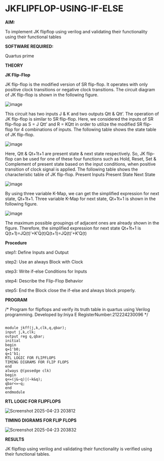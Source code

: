 # JKFLIPFLOP-USING-IF-ELSE

**AIM:** 

To implement  JK flipflop using verilog and validating their functionality using their functional tables

**SOFTWARE REQUIRED:**

Quartus prime

**THEORY**

**JK Flip-Flop**

JK flip-flop is the modified version of SR flip-flop. It operates with only positive clock transitions or negative clock transitions. The circuit diagram of JK flip-flop is shown in the following figure.

![image](https://github.com/naavaneetha/JKFLIPFLOP-USING-IF-ELSE/assets/154305477/a649c30b-232b-4558-b188-fd6c09845180)


This circuit has two inputs J & K and two outputs Qtt & Qtt’. The operation of JK flip-flop is similar to SR flip-flop. Here, we considered the inputs of SR flip-flop as S = J Qtt’ and R = KQtt in order to utilize the modified SR flip-flop for 4 combinations of inputs. The following table shows the state table of JK flip-flop.

![image](https://github.com/naavaneetha/JKFLIPFLOP-USING-IF-ELSE/assets/154305477/c4360742-e8a8-4937-b089-c46c0433f9a3)

 
Here, Qtt & Qt+1t+1 are present state & next state respectively. So, JK flip-flop can be used for one of these four functions such as Hold, Reset, Set & Complement of present state based on the input conditions, when positive transition of clock signal is applied. The following table shows the characteristic table of JK flip-flop. Present Inputs Present State Next State
 
![image](https://github.com/naavaneetha/JKFLIPFLOP-USING-IF-ELSE/assets/154305477/6c275261-a6d5-4c37-a3a7-1e88ca11c4cd)

By using three variable K-Map, we can get the simplified expression for next state, Qt+1t+1. Three variable K-Map for next state, Qt+1t+1 is shown in the following figure.
 
![image](https://github.com/naavaneetha/JKFLIPFLOP-USING-IF-ELSE/assets/154305477/5174f41b-0ce0-4329-a372-6d1943ea6673)

The maximum possible groupings of adjacent ones are already shown in the figure. Therefore, the simplified expression for next state Qt+1t+1 is Q(t+1)=JQ(t)′+K′Q(t)Q(t+1)=JQ(t)′+K′Q(t)

**Procedure**

step1: Define Inputs and Output

step2: Use an always Block with Clock

step3: Write if-else Conditions for Inputs

step4: Describe the Flip-Flop Behavior

step5: End the Block close the if-else and always block properly.

**PROGRAM**

/* Program for flipflops and verify its truth table in quartus using Verilog programming. Developed by:Iniya E RegisterNumber:212224230096
*/
```

module jkff(j,k,clk,q,qbar);
input j,k,clk;
output reg q,qbar;
initial
begin
q=1'b0;
q=1'b1;
RTL LOGIC FOR FLIPFLOPS
TIMING DIGRAMS FOR FLIP FLOPS
end
always @(posedge clk)
begin
q<=(j&~q)|(~k&q);
qbar<=~q;
end
endmodule
```

**RTL LOGIC FOR FLIPFLOPS**

![Screenshot 2025-04-23 203812](https://github.com/user-attachments/assets/7b9923d7-dbe4-4487-bf67-a82b9c708ff4)

**TIMING DIGRAMS FOR FLIP FLOPS**

![Screenshot 2025-04-23 203832](https://github.com/user-attachments/assets/3c64442d-a6b1-43da-9dbc-1ace136944d6)

**RESULTS**

JK flipflop using verilog and validating their functionality is verified using their functional tables.

